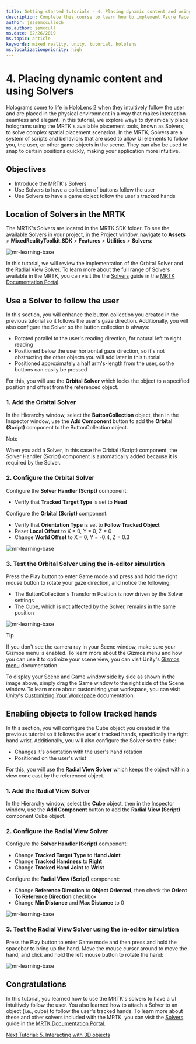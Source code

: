 ```yaml
---
title: Getting started tutorials - 4. Placing dynamic content and using solvers
description: Complete this course to learn how to implement Azure Face Recognition within a mixed reality application.
author: jessemcculloch
ms.author: jemccull
ms.date: 02/26/2019
ms.topic: article
keywords: mixed reality, unity, tutorial, hololens
ms.localizationpriority: high
---
```


# 4. Placing dynamic content and using Solvers
<!-- Consider renaming to 'Placing dynamic content using Solvers' -->

Holograms come to life in HoloLens 2 when they intuitively follow the user and are placed in the physical environment in a way that makes interaction seamless and elegant. In this tutorial, we explore ways to dynamically place holograms using the MRTK's available placement tools, known as Solvers, to solve complex spatial placement scenarios. In the MRTK, Solvers are a system of scripts and behaviors that are used to allow UI elements to follow you, the user, or other game objects in the scene. They can also be used to snap to certain positions quickly, making your application more intuitive.

## Objectives

* Introduce the MRTK's Solvers
* Use Solvers to have a collection of buttons follow the user
* Use Solvers to have a game object follow the user's tracked hands

## Location of Solvers in the MRTK

 The MRTK's Solvers are located in the MRTK SDK folder. To see the available Solvers in your project, in the Project window, navigate to **Assets** > **MixedRealityToolkit.SDK** > **Features** > **Utilities** > **Solvers**:

![mr-learning-base](images/mr-learning-base/base-04-section1-step1-1.png)

In this tutorial, we will review the implementation of the Orbital Solver and the Radial View Solver. To learn more about the full range of Solvers available in the MRTK, you can visit the the [Solvers](https://microsoft.github.io/MixedRealityToolkit-Unity/Documentation/README_Solver.html) guide in the [MRTK Documentation Portal](https://microsoft.github.io/MixedRealityToolkit-Unity/README.html).

## Use a Solver to follow the user
<!-- Consider renaming to 'Use a Solver to have an object follow the user' -->

In this section, you will enhance the button collection you created in the previous tutorial so it follows the user's gaze direction. Additionally, you will also configure the Solver so the button collection is always:

* Rotated parallel to the user's reading direction, for natural left to right reading
* Positioned below the user horizontal gaze direction, so it's not obstructing the other objects you will add later in this tutorial
* Positioned approximately a half arm's-length from the user, so the buttons can easily be pressed

For this, you will use the **Orbital Solver** which locks the object to a specified position and offset from the referenced object.

### 1. Add the Orbital Solver

In the Hierarchy window, select the **ButtonCollection** object, then in the Inspector window, use the **Add Component** button to add the **Orbital (Script)** component to the ButtonCollection object.

> [!NOTE]
> When you add a Solver, in this case the Orbital (Script) component, the Solver Handler (Script) component is automatically added because it is required by the Solver.

### 2. Configure the Orbital Solver

Configure the **Solver Handler (Script)** component:

* Verify that **Tracked Target Type** is set to **Head**

Configure the **Orbital (Script)** component:

* Verify that **Orientation Type** is set to **Follow Tracked Object**
* Reset **Local Offset** to X = 0, Y = 0, Z = 0
* Change **World Offset** to X = 0, Y = -0.4, Z = 0.3

![mr-learning-base](images/mr-learning-base/base-04-section2-step2-1.png)

### 3. Test the Orbital Solver using the in-editor simulation

Press the Play button to enter Game mode and press and hold the right mouse button to rotate your gaze direction, and notice the following:

* The ButtonCollection's Transform Position is now driven by the Solver settings
* The Cube, which is not affected by the Solver, remains in the same position

![mr-learning-base](images/mr-learning-base/base-04-section2-step3-1.png)

> [!TIP]
> If you don't see the camera ray in your Scene window, make sure your Gizmos menu is enabled. To learn more about the Gizmos menu and how you can use it to optimize your scene view, you can visit Unity's <a href="https://docs.unity3d.com/Manual/GizmosMenu.html" target="_blank">Gizmos menu</a> documentation.
>
> To display your Scene and Game window side by side as shown in the image above, simply drag the Game window to the right side of the Scene window. To learn more about customizing your workspace, you can visit Unity's <a href="https://docs.unity3d.com/Manual/CustomizingYourWorkspace.html" target="_blank">Customizing Your Workspace</a> documentation.

## Enabling objects to follow tracked hands

In this section, you will configure the Cube object you created in the previous tutorial so it follows the user's tracked hands, specifically the right hand wrist. Additionally, you will also configure the Solver so the cube:

* Changes it's orientation with the user's hand rotation
* Positioned on the user's wrist

For this, you will use the **Radial View Solver** which keeps the object within a view cone cast by the referenced object.

### 1. Add the Radial View Solver

In the Hierarchy window, select the **Cube** object, then in the Inspector window, use the **Add Component** button to add the **Radial View (Script)** component Cube object.

### 2. Configure the Radial View Solver

Configure the **Solver Handler (Script)** component:

* Change **Tracked Target Type** to **Hand Joint**
* Change **Tracked Handness** to **Right**
* Change **Tracked Hand Joint** to **Wrist**

Configure the **Radial View (Script)** component:

* Change **Reference Direction** to **Object Oriented**, then check the **Orient To Reference Direction** checkbox
* Change **Min Distance** and **Max Distance** to 0

![mr-learning-base](images/mr-learning-base/base-04-section3-step2-1.png)

### 3. Test the Radial View Solver using the in-editor simulation

Press the Play button to enter Game mode and then press and hold the spacebar to bring up the hand. Move the mouse cursor around to move the hand, and click and hold the left mouse button to rotate the hand:

![mr-learning-base](images/mr-learning-base/base-04-section3-step3-1.png)

## Congratulations

In this tutorial, you learned how to use the MRTK's solvers to have a UI intuitively follow the user. You also learned how to attach a Solver to an object (i.e., cube) to follow the user's tracked hands. To learn more about these and other solvers included with the MRTK,  you can visit the [Solvers](https://microsoft.github.io/MixedRealityToolkit-Unity/Documentation/README_Solver.html) guide in the [MRTK Documentation Portal](https://microsoft.github.io/MixedRealityToolkit-Unity/README.html).

[Next Tutorial: 5. Interacting with 3D objects](mrlearning-base-ch4.md)
